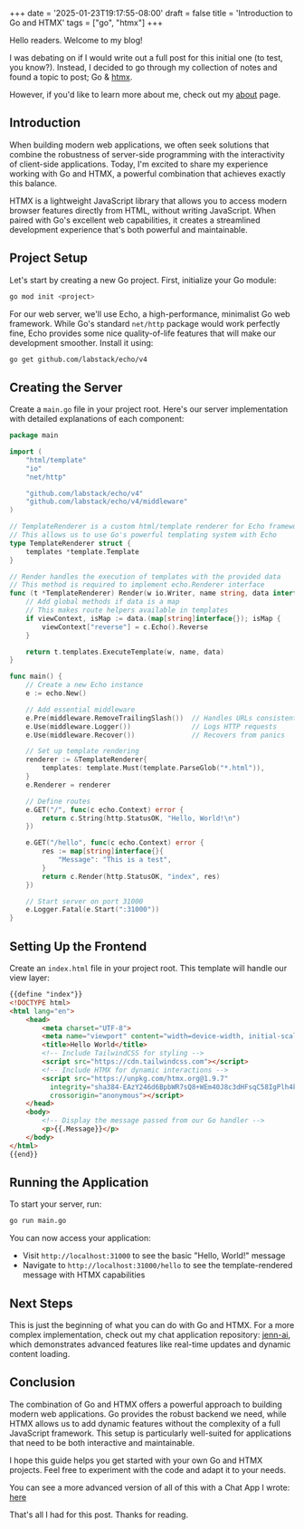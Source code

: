 +++
date = '2025-01-23T19:17:55-08:00'
draft = false
title = 'Introduction to Go and HTMX'
tags = ["go", "htmx"]
+++

Hello readers. Welcome to my blog!

I was debating on if I would write out a full post for this initial one (to test, you know?).
Instead, I decided to go through my collection of notes and found a topic to post; Go & [htmx](https://htmx.org/docs/#introduction).

However, if you'd like to learn more about me, check out my [about](https://blog.mikesahari.com/about/) page.

## Introduction

When building modern web applications, we often seek solutions that combine the robustness of server-side programming with the interactivity of client-side applications. Today, I'm excited to share my experience working with Go and HTMX, a powerful combination that achieves exactly this balance.

HTMX is a lightweight JavaScript library that allows you to access modern browser features directly from HTML, without writing JavaScript. When paired with Go's excellent web capabilities, it creates a streamlined development experience that's both powerful and maintainable.

## Project Setup

Let's start by creating a new Go project. First, initialize your Go module:

```bash
go mod init <project>
```

For our web server, we'll use Echo, a high-performance, minimalist Go web framework. While Go's standard `net/http` package would work perfectly fine, Echo provides some nice quality-of-life features that will make our development smoother. Install it using:

```bash
go get github.com/labstack/echo/v4
```

## Creating the Server

Create a `main.go` file in your project root. Here's our server implementation with detailed explanations of each component:

```go
package main

import (
    "html/template"
    "io"
    "net/http"

    "github.com/labstack/echo/v4"
    "github.com/labstack/echo/v4/middleware"
)

// TemplateRenderer is a custom html/template renderer for Echo framework
// This allows us to use Go's powerful templating system with Echo
type TemplateRenderer struct {
    templates *template.Template
}

// Render handles the execution of templates with the provided data
// This method is required to implement echo.Renderer interface
func (t *TemplateRenderer) Render(w io.Writer, name string, data interface{}, c echo.Context) error {
    // Add global methods if data is a map
    // This makes route helpers available in templates
    if viewContext, isMap := data.(map[string]interface{}); isMap {
        viewContext["reverse"] = c.Echo().Reverse
    }

    return t.templates.ExecuteTemplate(w, name, data)
}

func main() {
    // Create a new Echo instance
    e := echo.New()

    // Add essential middleware
    e.Pre(middleware.RemoveTrailingSlash())  // Handles URLs consistently with/without trailing slash
    e.Use(middleware.Logger())               // Logs HTTP requests
    e.Use(middleware.Recover())              // Recovers from panics

    // Set up template rendering
    renderer := &TemplateRenderer{
        templates: template.Must(template.ParseGlob("*.html")),
    }
    e.Renderer = renderer

    // Define routes
    e.GET("/", func(c echo.Context) error {
        return c.String(http.StatusOK, "Hello, World!\n")
    })

    e.GET("/hello", func(c echo.Context) error {
        res := map[string]interface{}{
            "Message": "This is a test",
        }
        return c.Render(http.StatusOK, "index", res)
    })

    // Start server on port 31000
    e.Logger.Fatal(e.Start(":31000"))
}
```

## Setting Up the Frontend

Create an `index.html` file in your project root. This template will handle our view layer:

```html
{{define "index"}}
<!DOCTYPE html>
<html lang="en">
    <head>
        <meta charset="UTF-8">
        <meta name="viewport" content="width=device-width, initial-scale=1.0">
        <title>Hello World</title>
        <!-- Include TailwindCSS for styling -->
        <script src="https://cdn.tailwindcss.com"></script>
        <!-- Include HTMX for dynamic interactions -->
        <script src="https://unpkg.com/htmx.org@1.9.7"
          integrity="sha384-EAzY246d6BpbWR7sQ8+WEm40J8c3dHFsqC58IgPlh4kMbRRI6P6WA+LA/qGAyAu8"
          crossorigin="anonymous"></script>
    </head>
    <body>
        <!-- Display the message passed from our Go handler -->
        <p>{{.Message}}</p>
    </body>
</html>
{{end}}
```

## Running the Application

To start your server, run:

```bash
go run main.go
```

You can now access your application:
- Visit `http://localhost:31000` to see the basic "Hello, World!" message
- Navigate to `http://localhost:31000/hello` to see the template-rendered message with HTMX capabilities

## Next Steps

This is just the beginning of what you can do with Go and HTMX. For a more complex implementation, check out my chat application repository: [jenn-ai](https://github.com/So-Sahari/jenn-ai), which demonstrates advanced features like real-time updates and dynamic content loading.

## Conclusion

The combination of Go and HTMX offers a powerful approach to building modern web applications. Go provides the robust backend we need, while HTMX allows us to add dynamic features without the complexity of a full JavaScript framework. This setup is particularly well-suited for applications that need to be both interactive and maintainable.

I hope this guide helps you get started with your own Go and HTMX projects. Feel free to experiment with the code and adapt it to your needs.

You can see a more advanced version of all of this with a Chat App I wrote: [here](https://github.com/So-Sahari/jenn-ai)

That's all I had for this post. Thanks for reading.

